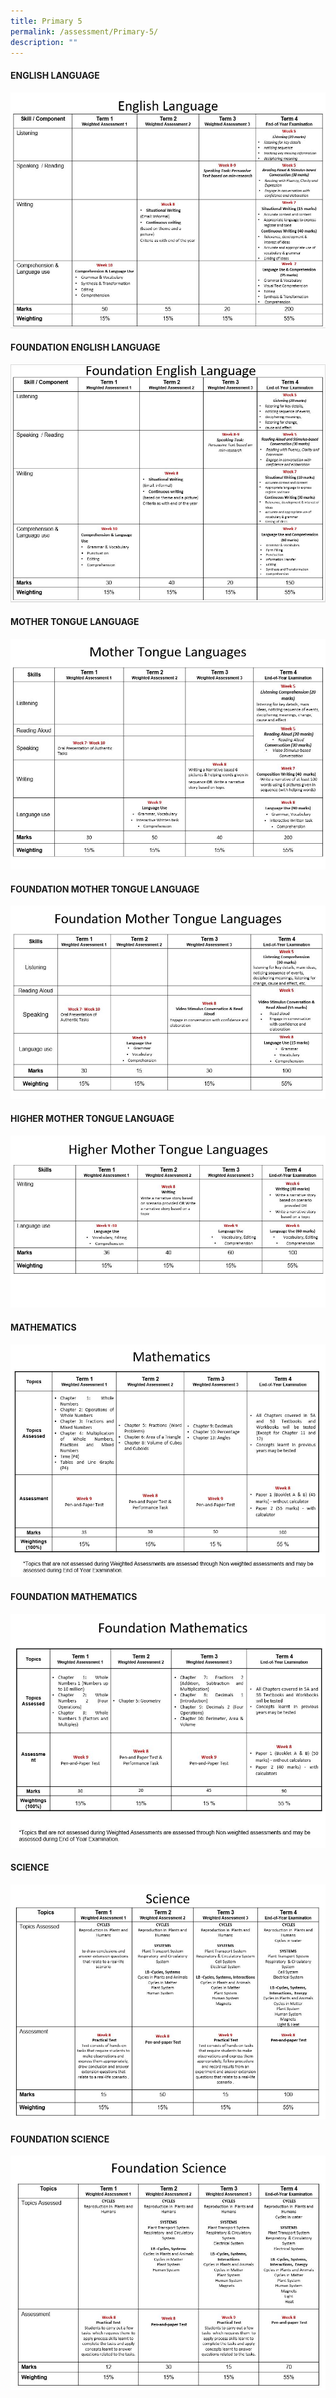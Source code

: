 ```yaml
---
title: Primary 5
permalink: /assessment/Primary-5/
description: ""
---
```

#### **ENGLISH LANGUAGE**

![](/images/Fuhua%20Experience/Teaching%20and%20Learning%20@%20Fuhua/Assessment/Primary%205/A1.jpg)

#### **FOUNDATION ENGLISH LANGUAGE**

![](/images/Fuhua%20Experience/Teaching%20and%20Learning%20@%20Fuhua/Assessment/Primary%205/A2.jpg)

#### **MOTHER TONGUE LANGUAGE**

![](/images/Fuhua%20Experience/Teaching%20and%20Learning%20@%20Fuhua/Assessment/Primary%205/A3.jpg)

#### **FOUNDATION MOTHER TONGUE LANGUAGE**

![](/images/Fuhua%20Experience/Teaching%20and%20Learning%20@%20Fuhua/Assessment/Primary%205/A4.jpg)

#### **HIGHER MOTHER TONGUE LANGUAGE**

![](/images/Fuhua%20Experience/Teaching%20and%20Learning%20@%20Fuhua/Assessment/Primary%205/A5.jpg)

#### **MATHEMATICS**

![](/images/Fuhua%20Experience/Teaching%20and%20Learning%20@%20Fuhua/Assessment/Primary%205/A6.jpg)

#### **FOUNDATION MATHEMATICS**

![](/images/Fuhua%20Experience/Teaching%20and%20Learning%20@%20Fuhua/Assessment/Primary%205/A7.jpg)

#### **SCIENCE**

![](/images/Fuhua%20Experience/Teaching%20and%20Learning%20@%20Fuhua/Assessment/Primary%205/A8.jpg)

#### **FOUNDATION SCIENCE**

![](/images/Fuhua%20Experience/Teaching%20and%20Learning%20@%20Fuhua/Assessment/Primary%205/A9.jpg)
